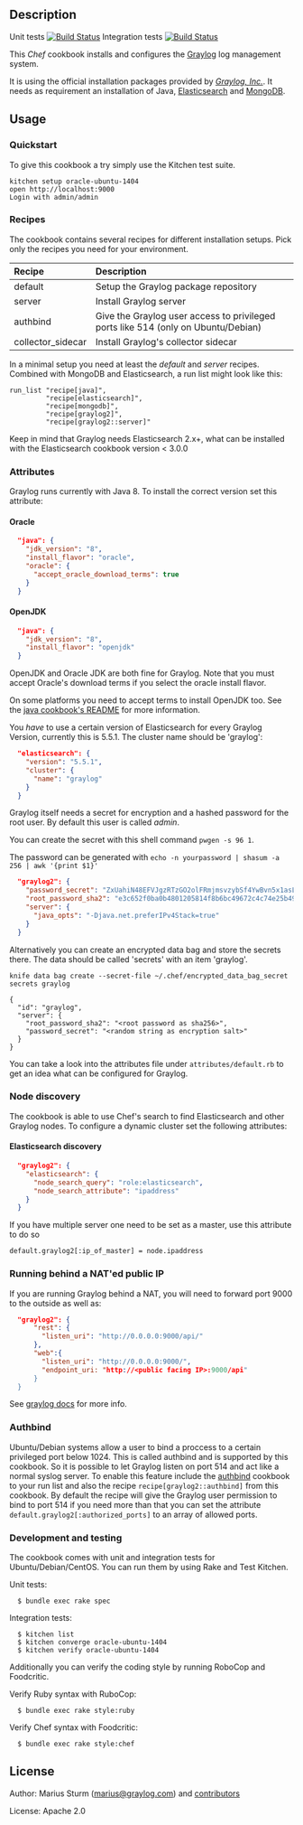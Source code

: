 Description
-----------
Unit tests [![Build Status](https://travis-ci.org/Graylog2/graylog2-cookbook.svg)](https://travis-ci.org/Graylog2/graylog2-cookbook)
Integration tests [![Build Status](https://jenkins-01.eastus.cloudapp.azure.com/job/graylog2-cookbook/badge/icon)](https://jenkins-01.eastus.cloudapp.azure.com/job/graylog2-cookbook/)

This _Chef_ cookbook installs and configures the [Graylog](http://www.graylog.org) log management system.

It is using the official installation packages provided by [_Graylog, Inc._](http://www.graylog.com). It needs as requirement an installation of Java, [Elasticsearch](http://www.elasticsearch.org) and [MongoDB](https://www.mongodb.org).

Usage
-----

### Quickstart
To give this cookbook a try simply use the Kitchen test suite.

```
kitchen setup oracle-ubuntu-1404
open http://localhost:9000
Login with admin/admin
```

### Recipes
The cookbook contains several recipes for different installation setups. Pick only the recipes
you need for your environment.

|Recipe             | Description |
|:------------------|:------------|
|default            |Setup the Graylog package repository|
|server             |Install Graylog server|
|authbind           |Give the Graylog user access to privileged ports like 514 (only on Ubuntu/Debian)|
|collector_sidecar  |Install Graylog's collector sidecar|

In a minimal setup you need at least the _default_ and _server_ recipes. Combined with
MongoDB and Elasticsearch, a run list might look like this:

```
run_list "recipe[java]",
         "recipe[elasticsearch]",
         "recipe[mongodb]",
         "recipe[graylog2]",
         "recipe[graylog2::server]"
```

Keep in mind that Graylog needs Elasticsearch 2.x+, what can be installed with the Elasticsearch cookbook version < 3.0.0

### Attributes
Graylog runs currently with Java 8. To install the correct version set this attribute:

#### Oracle

```json
  "java": {
    "jdk_version": "8",
    "install_flavor": "oracle",
    "oracle": {
      "accept_oracle_download_terms": true
    }
  }
```

#### OpenJDK

```json
  "java": {
    "jdk_version": "8",
    "install_flavor": "openjdk"
  }
```

OpenJDK and Oracle JDK are both fine for Graylog. Note that you must accept
Oracle's download terms if you select the oracle install flavor.

On some platforms you need to accept terms to install OpenJDK too. See the [java
cookbook's README](https://supermarket.chef.io/cookbooks/java) for more
information.

You _have_ to use a  certain version of Elasticsearch for every Graylog Version, currently
this is 5.5.1. The cluster name should be 'graylog':

```json
  "elasticsearch": {
    "version": "5.5.1",
    "cluster": {
      "name": "graylog"
    }
  }
```

Graylog itself needs a secret for encryption and a hashed password for the root user. By default this user is called _admin_.

You can create the secret with this shell command `pwgen -s 96 1`.

The password can be generated with `echo -n yourpassword | shasum -a 256 | awk '{print $1}'`

```json
  "graylog2": {
    "password_secret": "ZxUahiN48EFVJgzRTzGO2olFRmjmsvzybSf4YwBvn5x1asLUBPe8GHbOQTZ0jzuAB7dzrNPk3wCEH57PCZm23MHAET0G653G",
    "root_password_sha2": "e3c652f0ba0b4801205814f8b6bc49672c4c74e25b497770bb89b22cdeb4e951",
    "server": {
      "java_opts": "-Djava.net.preferIPv4Stack=true"
    }
  }
```

Alternatively you can create an encrypted data bag and store the secrets there. The data should be called
'secrets' with an item 'graylog'.

```shell
knife data bag create --secret-file ~/.chef/encrypted_data_bag_secret secrets graylog

{
  "id": "graylog",
  "server": {
    "root_password_sha2": "<root password as sha256>",
    "password_secret": "<random string as encryption salt>"
  }
}
```

You can take a look into the attributes file under `attributes/default.rb` to get an idea
what can be configured for Graylog.

### Node discovery
The cookbook is able to use Chef's search to find Elasticsearch and other Graylog nodes. To configure
a dynamic cluster set the following attributes:

#### Elasticsearch discovery

```json
  "graylog2": {
    "elasticsearch": {
      "node_search_query": "role:elasticsearch",
      "node_search_attribute": "ipaddress"
    }
  }
```

If you have multiple server one need to be set as a master, use this attribute to do so

```
default.graylog2[:ip_of_master] = node.ipaddress
```

### Running behind a NAT'ed public IP

If you are running Graylog behind a NAT, you will need to forward port 9000 to the outside as well as:

```json
  "graylog2": {
      "rest": {
        "listen_uri": "http://0.0.0.0:9000/api/"
      },
      "web":{
        "listen_uri": "http://0.0.0.0:9000/",
        "endpoint_uri: "http://<public facing IP>:9000/api"
      }
  }
```

See [graylog docs](http://docs.graylog.org/en/2.3/pages/configuration/web_interface.html#single-or-separate-listeners-for-web-interface-and-rest-api) for more info.

### Authbind

Ubuntu/Debian systems allow a user to bind a proccess to a certain privileged port below 1024.
This is called authbind and is supported by this cookbook. So it is possible to let Graylog listen on port 514 and act like a normal syslog server.
To enable this feature include the [authbind](https://supermarket.chef.io/cookbooks/authbind) cookbook to your run list and also the recipe
`recipe[graylog2::authbind]` from this cookbook.
By default the recipe will give the Graylog user permission to bind to port 514 if you need more than that you can
set the attribute `default.graylog2[:authorized_ports]` to an array of allowed ports.

### Development and testing

The cookbook comes with unit and integration tests for Ubuntu/Debian/CentOS. You can run them by using Rake and Test Kitchen.

Unit tests:

```
  $ bundle exec rake spec
```

Integration tests:

```
  $ kitchen list
  $ kitchen converge oracle-ubuntu-1404
  $ kitchen verify oracle-ubuntu-1404
```

Additionally you can verify the coding style by running RoboCop and Foodcritic.

Verify Ruby syntax with RuboCop:

```
  $ bundle exec rake style:ruby
```

Verify Chef syntax with Foodcritic:

```
  $ bundle exec rake style:chef
```

License
-------

Author: Marius Sturm (<marius@graylog.com>) and [contributors](http://github.com/graylog2/graylog2-cookbook/graphs/contributors)

License: Apache 2.0
